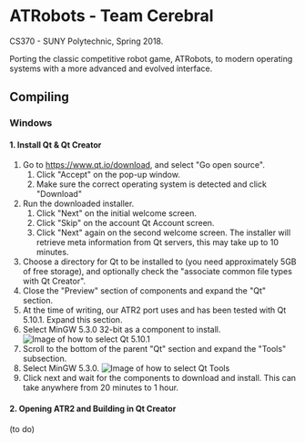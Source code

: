 # ATRobots - Team Cerebral
CS370 - SUNY Polytechnic, Spring 2018.

Porting the classic competitive robot game, ATRobots, to modern operating systems with a more advanced and evolved interface.

## Compiling

### Windows

#### 1. Install Qt & Qt Creator

1. Go to https://www.qt.io/download, and select "Go open source".
    1. Click "Accept" on the pop-up window.
    1. Make sure the correct operating system is detected and click "Download"
1. Run the downloaded installer.
    1. Click "Next" on the initial welcome screen.
    1. Click "Skip" on the account Qt Account screen.
    1. Click "Next" again on the second welcome screen. The installer will retrieve meta information from Qt servers, this may take up to 10 minutes.
1. Choose a directory for Qt to be installed to (you need approximately 5GB of free storage), and optionally check the "associate common file types with Qt Creator".
1. Close the "Preview" section of components and expand the "Qt" section.
1. At the time of writing, our ATR2 port uses and has been tested with Qt 5.10.1. Expand this section.
1. Select MinGW 5.3.0 32-bit as a component to install.
![Image of how to select Qt 5.10.1](https://i.imgur.com/dVOJ02e.png)
1. Scroll to the bottom of the parent "Qt" section and expand the "Tools" subsection.
1. Select MinGW 5.3.0.
![Image of how to select Qt Tools](https://i.imgur.com/q9U9QHL.png)
1. Click next and wait for the components to download and install. This can take anywhere from 20 minutes to 1 hour.

#### 2. Opening ATR2 and Building in Qt Creator
(to do)
